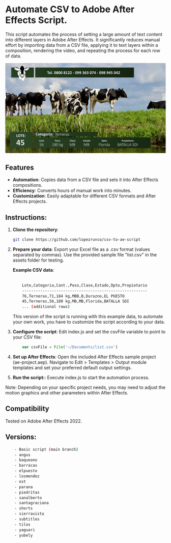 # Automate CSV to Adobe After Effects Script.

This script automates the process of setting a large amount of text content into different layers in Adobe After Effects. It significantly reduces manual effort by importing data from a CSV file, applying it to text layers within a composition, rendering the video, and repeating the process for each row of data.

<img src='./capture.jpg' />

## Features

- **Automation**: Copies data from a CSV file and sets it into After Effects compositions.
- **Efficiency**: Converts hours of manual work into minutes.
- **Customization**: Easily adaptable for different CSV formats and After Effects projects.


## Instructions:

1. **Clone the repository**:
   ```sh
   git clone https://github.com/lopezrunco/csv-to-ae-script

2. **Prepare your data**:
    Export your Excel file as a .csv format (values separated by commas). Use the provided sample file "list.csv" in the assets folder for testing.

    **Example CSV data**:

    ```sh

        Lote,Categoria,Cant.,Peso,Clase,Estado,Dpto,Propietario
        -------------------------------------------------------
        76,Terneras,71,184 kg,MBB,B,Durazno,EL PUESTO
        45,Terneras,56,180 kg,MB,MB,Florida,BATALLA SDI
        ... (additional rows)
    ```

    This version of the script is running with this example data, to automate your own work, you have to customize the script according to your data.

3. **Configure the script**:
    Edit index.js and set the csvFile variable to point to your CSV file:

    ```js
        var csvFile = File('~/Documents/list.csv')
    ```

4. **Set up After Effects**:
    Open the included After Effects sample project (ae-project.aep). Navigate to Edit > Templates > Output module templates and set your preferred default output settings.

5. **Run the script:**:
    Execute index.js to start the automation process.

Note: Depending on your specific project needs, you may need to adjust the motion graphics and other parameters within After Effects.

## Compatibility
Tested on Adobe After Effects 2022.

## Versions:

```sh
    - Basic script (main branch)
    - angus
    - baqueano
    - barracas
    - elpuesto
    - losmendez
    - ost
    - parana
    - piedritas
    - sanalberto
    - santagraciana
    - shorts
    - sierravista
    - subtitles
    - tilos
    - yaguari
    - yubely
```